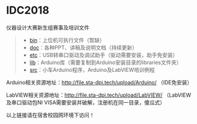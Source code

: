 # IDC2018
仪器设计大赛新生组赛事及培训文件

> + [bin](https://github.com/wanggh16/IDC2018)：上位机可执行文件（暂缺）
> + [doc](https://github.com/wanggh16/IDC2018/tree/master/doc)：各种PPT、讲稿及说明文档（持续更新）
> + [etc](https://github.com/wanggh16/IDC2018/tree/master/etc)：USB转串口驱动及调试助手（驱动需要安装，助手免安装）
> + [lib](https://github.com/wanggh16/IDC2018/tree/master/lib/)：Arduino库（需要复制到Arduino安装目录的libraries文件夹）
> + [src](https://github.com/wanggh16/IDC2018/tree/master/src)：小车Arduino程序，Arduino及LabVIEW培训例程

Arduino相关资源地址：http://file.sta-dpi.tech/upload/Arduino/ （IDE免安装）

LabVIEW相关资源地址：http://file.sta-dpi.tech/upload/LabVIEW/ （LabVIEW及串口驱动包NI VISA需要安装并破解，注册机在同一目录，傻瓜式）

以上链接请在宿舍校园网环境下访问！

